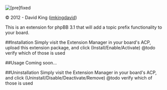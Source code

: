 ![[pre]fixed](http://www.thedavidking.com/mods/prefixed/prefixed_logo_small.png "[pre]fixed")

© 2012 - David King ([imkingdavid](http://www.thedavidking.com))

This is an extension for phpBB 3.1 that will add a topic prefix functionality to your board.

##Installation
Simply visit the Extension Manager in your board's ACP, upload this extension package, and click (Install/Enable/Activate) @todo verify which of those is used

##Usage
Coming soon...

##Uninstallation
Simply visit the Extension Manager in your board's ACP, and click (Uninstall/Disable/Deactivate/Remove) @todo verify which of those is used
